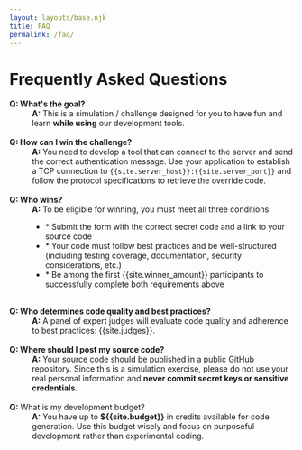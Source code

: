 ```yaml
---
layout: layouts/base.njk
title: FAQ
permalink: /faq/
---
```


<h1>Frequently Asked Questions</h1>

<dl class="faq-list">
  <dt id="what-is-minitel-lite">
    <strong>Q: What's the goal?</strong>
  </dt>
  <dd>
    <strong>A:</strong> This is a simulation / challenge designed for you to have fun and learn <b class="red-168 yellow-255-text">while using</b> our development tools.
  </dd>
	<br />
  <dt id="how-do-i-connect">
    <strong>Q: How can I win the challenge?</strong>
  </dt>
  <dd>
    <strong>A:</strong> You need to develop a tool that can connect to the server and send the correct authentication message. 
    Use your application to establish a TCP connection to <code>{{site.server_host}}:{{site.server_port}}</code> and follow the protocol specifications to retrieve the override code.
  </dd>
	<br />
  <dt id="who-wins">
    <strong>Q: Who wins?</strong>
  </dt>
  <dd>
    <strong>A:</strong> To be eligible for winning, you must meet all three conditions:
    <ul>
      <li>* Submit the form with the correct secret code and a link to your source code</li>
      <li>* Your code must follow best practices and be well-structured (including testing coverage, documentation, security considerations, etc.)</li>
      <li>* Be among the first {{site.winner_amount}} participants to successfully complete both requirements above</li>
    </ul>
  </dd>
	<br />
  <dt id="judges">
    <strong>Q: Who determines code quality and best practices?</strong>
  </dt>
  <dd>
    <strong>A:</strong> A panel of expert judges will evaluate code quality and adherence to best practices: {{site.judges}}.
  </dd>
	<br />
  <dt id="where-to-post-the-source-code">
    <strong>Q: Where should I post my source code?</strong>
  </dt>
  <dd>
    <strong>A:</strong> Your source code should be published in a public GitHub repository. Since this is a simulation exercise, please do not use your real personal information and <b class="red-168 yellow-255-text">never commit secret keys or sensitive credentials</b>.
  </dd>
	<br />
  <dt id="budget">
    <strong>Q:</strong> What is my development budget?
  </dt>
  <dd>
    <strong>A:</strong> You have up to <b>${{site.budget}}</b> in credits available for code generation. Use this budget wisely and focus on purposeful development rather than experimental coding.
  </dd>
</dl>
